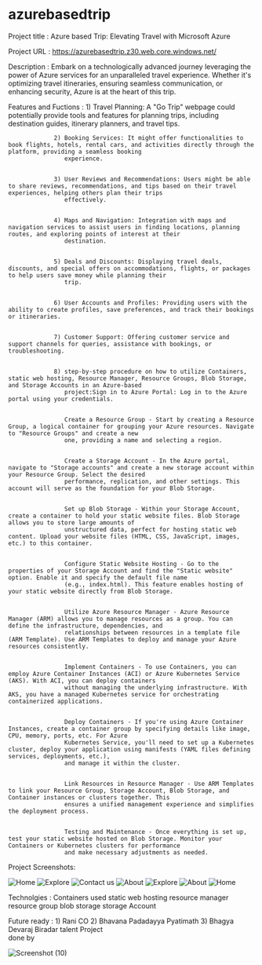 # azurebasedtrip
Project title  : Azure based Trip: Elevating Travel with Microsoft Azure

Project URL    : https://azurebasedtrip.z30.web.core.windows.net/

Description    : Embark on a technologically advanced journey leveraging the power of Azure services for an unparalleled travel experience. 
                 Whether it's optimizing travel itineraries, ensuring seamless communication, or enhancing security, Azure is at the heart 
                 of this trip.
                 
Features and
Fuctions       : 1) Travel Planning: A "Go Trip" webpage could potentially provide tools and features for planning trips, including destination guides, itinerary planners, and travel 
                    tips.

                    
                 2) Booking Services: It might offer functionalities to book flights, hotels, rental cars, and activities directly through the platform, providing a seamless booking 
                    experience.

                    
                 3) User Reviews and Recommendations: Users might be able to share reviews, recommendations, and tips based on their travel experiences, helping others plan their trips 
                    effectively.

                    
                 4) Maps and Navigation: Integration with maps and navigation services to assist users in finding locations, planning routes, and exploring points of interest at their 
                    destination.

                    
                 5) Deals and Discounts: Displaying travel deals, discounts, and special offers on accommodations, flights, or packages to help users save money while planning their 
                    trip.

                    
                 6) User Accounts and Profiles: Providing users with the ability to create profiles, save preferences, and track their bookings or itineraries.

                 
                 7) Customer Support: Offering customer service and support channels for queries, assistance with bookings, or troubleshooting. 

                 
                 8) step-by-step procedure on how to utilize Containers, static web hosting, Resource Manager, Resource Groups, Blob Storage, and Storage Accounts in an Azure-based 
                    project:Sign in to Azure Portal: Log in to the Azure portal using your credentials.

                    
                    Create a Resource Group - Start by creating a Resource Group, a logical container for grouping your Azure resources. Navigate to "Resource Groups" and create a new 
                    one, providing a name and selecting a region.

                     
                    Create a Storage Account - In the Azure portal, navigate to "Storage accounts" and create a new storage account within your Resource Group. Select the desired 
                    performance, replication, and other settings. This account will serve as the foundation for your Blob Storage.

                    
                    Set up Blob Storage - Within your Storage Account, create a container to hold your static website files. Blob Storage allows you to store large amounts of 
                    unstructured data, perfect for hosting static web content. Upload your website files (HTML, CSS, JavaScript, images, etc.) to this container.

                    
                    Configure Static Website Hosting - Go to the properties of your Storage Account and find the "Static website" option. Enable it and specify the default file name 
                    (e.g., index.html). This feature enables hosting of your static website directly from Blob Storage.

                    
                    Utilize Azure Resource Manager - Azure Resource Manager (ARM) allows you to manage resources as a group. You can define the infrastructure, dependencies, and 
                    relationships between resources in a template file (ARM Template). Use ARM Templates to deploy and manage your Azure resources consistently.

                    
                    Implement Containers - To use Containers, you can employ Azure Container Instances (ACI) or Azure Kubernetes Service (AKS). With ACI, you can deploy containers 
                    without managing the underlying infrastructure. With AKS, you have a managed Kubernetes service for orchestrating containerized applications.

                    
                    Deploy Containers - If you're using Azure Container Instances, create a container group by specifying details like image, CPU, memory, ports, etc. For Azure 
                    Kubernetes Service, you'll need to set up a Kubernetes cluster, deploy your application using manifests (YAML files defining services, deployments, etc.),
                    and manage it within the cluster.

                    
                    Link Resources in Resource Manager - Use ARM Templates to link your Resource Group, Storage Account, Blob Storage, and Container instances or clusters together. This 
                    ensures a unified management experience and simplifies the deployment process.

                    
                    Testing and Maintenance - Once everything is set up, test your static website hosted on Blob Storage. Monitor your Containers or Kubernetes clusters for performance 
                    and make necessary adjustments as needed.

                    
                    
                    
Project Screenshots:

![Home](https://github.com/ranico123456/azurebasedtrip/assets/149654932/df8c2b68-d8b4-44c2-98b1-7b53512df3c5)
![Explore](https://github.com/ranico123456/azurebasedtrip/assets/149654932/4b43438b-6c32-48ac-bc65-9ffc4e179341)
![Contact us](https://github.com/ranico123456/azurebasedtrip/assets/149654932/3be2bc18-cb5d-42cd-b6ad-d00433a0b1e5)
![About](https://github.com/ranico123456/azurebasedtrip/assets/149654932/a5e22e5f-0e44-49ce-a513-ed809fe383d2)
![Explore](https://github.com/ranico123456/azurebasedtrip/assets/149654932/7f5b7212-9e05-4b79-a8f0-dd31e8e947bd)
![About](https://github.com/ranico123456/azurebasedtrip/assets/149654932/807e5a03-e3ca-4c21-9bcb-6b899f848abe)
![Home](https://github.com/ranico123456/azurebasedtrip/assets/149654932/e15727f3-ede5-4f66-8b2b-9b40d7f25a3b)


Technolgies    : Containers
used             static web hosting
                 resource manager
                 resource group
                 blob storage 
                 storage Account

Future ready   : 1) Rani CO  2) Bhavana Padadayya Pyatimath  3) Bhagya Devaraj Biradar
talent Project   
done by                         
                

![Screenshot (10)](https://github.com/ranico123456/azurebasedtrip/assets/149654932/e15727f3-ede5-4f66-8b2b-9b40d7f25a3b)
